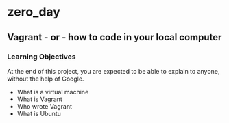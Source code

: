 # zero_day
## Vagrant - or - how to code in your local computer
### Learning Objectives
At the end of this project, you are expected to be able to explain to anyone, without the help of Google.
* What is a virtual machine
* What is Vagrant
* Who wrote Vagrant
* What is Ubuntu

